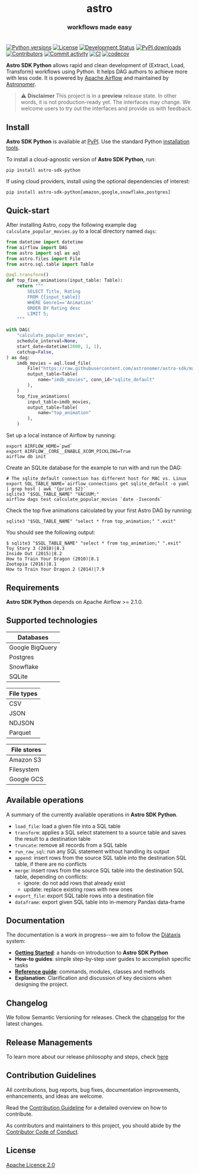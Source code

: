 <h1 align="center">
  astro
</h1>
  <h3 align="center">
  workflows made easy<br><br>
</h3>

[![Python versions](https://img.shields.io/pypi/pyversions/astro-sdk-python.svg)](https://pypi.org/pypi/astro-sdk-python)
[![License](https://img.shields.io/pypi/l/astro-sdk-python.svg)](https://pypi.org/pypi/astro-sdk-python)
[![Development Status](https://img.shields.io/pypi/status/astro-sdk-python.svg)](https://pypi.org/pypi/astro-sdk-python)
[![PyPI downloads](https://img.shields.io/pypi/dm/astro-sdk-python.svg)](https://pypistats.org/packages/astro-sdk-python)
[![Contributors](https://img.shields.io/github/contributors/astronomer/astro-sdk)](https://github.com/astronomer/astro-sdk)
[![Commit activity](https://img.shields.io/github/commit-activity/m/astronomer/astro-sdk)](https://github.com/astronomer/astro-sdk)
[![CI](https://github.com/astronomer/astro-sdk/actions/workflows/ci.yaml/badge.svg)](https://github.com/astronomer/astro-sdk)
[![codecov](https://codecov.io/gh/astronomer/astro-sdk/branch/main/graph/badge.svg?token=MI4SSE50Q6)](https://codecov.io/gh/astronomer/astro-sdk)

**Astro SDK Python** allows rapid and clean development of {Extract, Load, Transform} workflows using Python.
It helps DAG authors to achieve more with less code.
It is powered by [Apache Airflow](https://airflow.apache.org) and maintained by [Astronomer](https://astronomer.io).

> :warning: **Disclaimer** This project is in a **preview** release state. In other words, it is not production-ready yet.
The interfaces may change. We welcome users to try out the interfaces and provide us with feedback.

## Install

**Astro SDK Python** is available at [PyPI](https://pypi.org/project/astro-sdk-python/). Use the standard Python
[installation tools](https://packaging.python.org/en/latest/tutorials/installing-packages/).

To install a cloud-agnostic version of **Astro SDK Python**, run:

```
pip install astro-sdk-python
```

If using cloud providers, install using the optional dependencies of interest:

```commandline
pip install astro-sdk-python[amazon,google,snowflake,postgres]
```


## Quick-start

After installing Astro, copy the following example dag `calculate_popular_movies.py` to a local directory named `dags`:

```Python
from datetime import datetime
from airflow import DAG
from astro import sql as aql
from astro.files import File
from astro.sql.table import Table

@aql.transform()
def top_five_animations(input_table: Table):
    return """
        SELECT Title, Rating
        FROM {{input_table}}
        WHERE Genre1=='Animation'
        ORDER BY Rating desc
        LIMIT 5;
    """

with DAG(
    "calculate_popular_movies",
    schedule_interval=None,
    start_date=datetime(2000, 1, 1),
    catchup=False,
) as dag:
    imdb_movies = aql.load_file(
        File("https://raw.githubusercontent.com/astronomer/astro-sdk/main/tests/data/imdb.csv"),
        output_table=Table(
            name="imdb_movies", conn_id="sqlite_default"
        ),
    )
    top_five_animations(
        input_table=imdb_movies,
        output_table=Table(
            name="top_animation"
        ),
    )
```

Set up a local instance of Airflow by running:

```shell
export AIRFLOW_HOME=`pwd`
export AIRFLOW__CORE__ENABLE_XCOM_PICKLING=True
airflow db init
```

Create an SQLite database for the example to run with and run the DAG:

```shell
# The sqlite_default connection has different host for MAC vs. Linux
export SQL_TABLE_NAME=`airflow connections get sqlite_default -o yaml | grep host | awk '{print $2}'`
sqlite3 "$SQL_TABLE_NAME" "VACUUM;"
airflow dags test calculate_popular_movies `date -Iseconds`
```

Check the top five animations calculated by your first Astro DAG by running:

```shell
sqlite3 "$SQL_TABLE_NAME" "select * from top_animation;" ".exit"
```

You should see the following output:

```console
$ sqlite3 "$SQL_TABLE_NAME" "select * from top_animation;" ".exit"
Toy Story 3 (2010)|8.3
Inside Out (2015)|8.2
How to Train Your Dragon (2010)|8.1
Zootopia (2016)|8.1
How to Train Your Dragon 2 (2014)|7.9
```


## Requirements

**Astro SDK Python** depends on Apache Airflow >= 2.1.0.

## Supported technologies

| Databases       |
|-----------------|
| Google BigQuery |
| Postgres        |
| Snowflake       |
| SQLite          |

| File types |
|------------|
| CSV        |
| JSON       |
| NDJSON     |
| Parquet    |

| File stores |
|------------ |
| Amazon S3   |
| Filesystem  |
| Google GCS  |

## Available operations

A summary of the currently available operations in **Astro SDK Python**.
* `load_file`: load a given file into a SQL table
* `transform`: applies a SQL select statement to a source table and saves the result to a destination table
* `truncate`: remove all records from a SQL table
* `run_raw_sql`: run any SQL statement without handling its output
* `append`: insert rows from the source SQL table into the destination SQL table, if there are no conflicts
* `merge`: insert rows from the source SQL table into the destination SQL table, depending on conflicts:
  * ignore: do not add rows that already exist
  * update: replace existing rows with new ones
* `export_file`: export SQL table rows into a destination file
* `dataframe`: export given SQL table into in-memory Pandas data-frame

## Documentation

The documentation is a work in progress--we aim to follow the [Diátaxis](https://diataxis.fr/) system:
* **[Getting Started](docs/getting-started/GETTING_STARTED.md)**: a hands-on introduction to **Astro SDK Python**
* **How-to guides**: simple step-by-step user guides to accomplish specific tasks
* **[Reference guide](https://astro-sdk.readthedocs.io/)**: commands, modules, classes and methods
* **Explanation**: Clarification and discussion of key decisions when designing the project.

## Changelog

We follow Semantic Versioning for releases. Check the [changelog](docs/CHANGELOG.md) for the latest changes.

## Release Managements

To learn more about our release philosophy and steps, check [here](docs/development/RELEASE.md)

## Contribution Guidelines

All contributions, bug reports, bug fixes, documentation improvements, enhancements, and ideas are welcome.

Read the [Contribution Guideline](docs/development/CONTRIBUTING.md) for a detailed overview on how to contribute.

As contributors and maintainers to this project, you should abide by the [Contributor Code of Conduct](docs/development/CODE_OF_CONDUCT.md).

## License

[Apache Licence 2.0](LICENSE)
